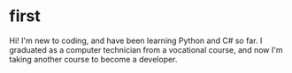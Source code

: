 # first
Hi!
I'm new to coding, and have been learning Python and C# so far.
I graduated as a computer technician from a vocational course, and now I'm taking another course to become a developer.
